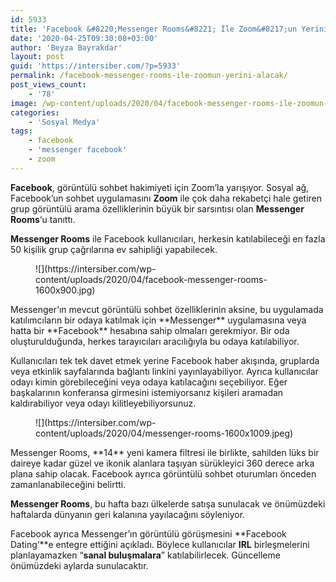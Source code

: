 ```yaml
---
id: 5933
title: 'Facebook &#8220;Messenger Rooms&#8221; İle Zoom&#8217;un Yerini Alacak'
date: '2020-04-25T09:30:08+03:00'
author: 'Beyza Bayrakdar'
layout: post
guid: 'https://intersiber.com/?p=5933'
permalink: /facebook-messenger-rooms-ile-zoomun-yerini-alacak/
post_views_count:
    - '78'
image: /wp-content/uploads/2020/04/facebook-messenger-rooms-ile-zoomun-yerini-alacak.jpg
categories:
    - 'Sosyal Medya'
tags:
    - facebook
    - 'messenger facebook'
    - zoom
---
```


**Facebook**, görüntülü sohbet hakimiyeti için Zoom’la yarışıyor. Sosyal ağ, Facebook’un sohbet uygulamasını **Zoom** ile çok daha rekabetçi hale getiren grup görüntülü arama özelliklerinin büyük bir sarsıntısı olan **Messenger Rooms**‘u tanıttı.

**Messenger Rooms** ile Facebook kullanıcıları, herkesin katılabileceği en fazla 50 kişilik grup çağrılarına ev sahipliği yapabilecek.

<figure class="wp-block-image size-large">![](https://intersiber.com/wp-content/uploads/2020/04/facebook-messenger-rooms-1600x900.jpg)</figure>Messenger’ın mevcut görüntülü sohbet özelliklerinin aksine, bu uygulamada katılımcıların bir odaya katılmak için **Messenger** uygulamasına veya hatta bir **Facebook** hesabına sahip olmaları gerekmiyor. Bir oda oluşturulduğunda, herkes tarayıcıları aracılığıyla bu odaya katılabiliyor.

Kullanıcıları tek tek davet etmek yerine Facebook haber akışında, gruplarda veya etkinlik sayfalarında bağlantı linkini yayınlayabiliyor. Ayrıca kullanıcılar odayı kimin görebileceğini veya odaya katılacağını seçebiliyor. Eğer başkalarının konferansa girmesini istemiyorsanız kişileri aramadan kaldırabiliyor veya odayı kilitleyebiliyorsunuz.

<figure class="wp-block-image size-large">![](https://intersiber.com/wp-content/uploads/2020/04/messenger-rooms-1600x1009.jpeg)</figure>Messenger Rooms, **14** yeni kamera filtresi ile birlikte, sahilden lüks bir daireye kadar güzel ve ikonik alanlara taşıyan sürükleyici 360 derece arka plana sahip olacak. Facebook ayrıca görüntülü sohbet oturumları önceden zamanlanabileceğini belirtti.

**Messenger Rooms**, bu hafta bazı ülkelerde satışa sunulacak ve önümüzdeki haftalarda dünyanın geri kalanına yayılacağını söyleniyor.

Facebook ayrıca Messenger’ın görüntülü görüşmesini **Facebook Dating’**e entegre ettiğini açıkladı. Böylece kullanıcılar **IRL** birleşmelerini planlayamazken “**sanal buluşmalara**” katılabilirlecek. Güncelleme önümüzdeki aylarda sunulacaktır.